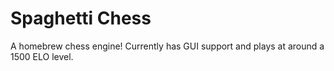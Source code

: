 # Spaghetti Chess
A homebrew chess engine! Currently has GUI support and plays at around a 1500 ELO level.
